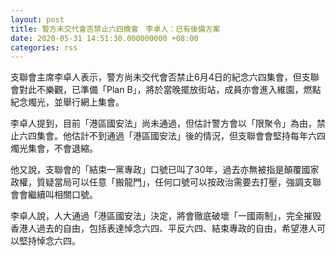 ```yaml
---
layout: post
title: 警方未交代會否禁止六四晚會　李卓人：已有後備方案
date: 2020-05-31 14:51:30.000000000 +08:00
categories: rss
---
```


支聯會主席李卓人表示，警方尚未交代會否禁止6月4日的紀念六四集會，但支聯會對此不樂觀，已準備「Plan B」，將於當晚擺放街站，成員亦會進入維園，燃點紀念燭光，並舉行網上集會。

李卓人提到，目前「港區國安法」尚未通過，但估計警方會以「限聚令」為由，禁止六四集會。他估計不到通過「港區國安法」後的情況，但支聯會會堅持每年六四燭光集會，不會退縮。

他又說，支聯會的「結束一黨專政」口號已叫了30年，過去亦無被指是顛覆國家政權，質疑當局可以任意「搬龍門」，任何口號可以按政治需要去打壓，強調支聯會會繼續叫相關口號。

李卓人說，人大通過「港區國安法」決定，將會徹底破壞「一國兩制」，完全摧毁香港人過去的自由，包括表達悼念六四、平反六四、結束專政的自由，希望港人可以堅持悼念六四。
